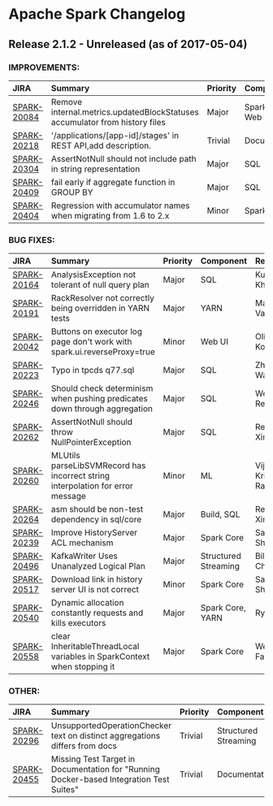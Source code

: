 
<!---
# Licensed to the Apache Software Foundation (ASF) under one
# or more contributor license agreements.  See the NOTICE file
# distributed with this work for additional information
# regarding copyright ownership.  The ASF licenses this file
# to you under the Apache License, Version 2.0 (the
# "License"); you may not use this file except in compliance
# with the License.  You may obtain a copy of the License at
#
#     http://www.apache.org/licenses/LICENSE-2.0
#
# Unless required by applicable law or agreed to in writing, software
# distributed under the License is distributed on an "AS IS" BASIS,
# WITHOUT WARRANTIES OR CONDITIONS OF ANY KIND, either express or implied.
# See the License for the specific language governing permissions and
# limitations under the License.
-->
# Apache Spark Changelog

## Release 2.1.2 - Unreleased (as of 2017-05-04)



### IMPROVEMENTS:

| JIRA | Summary | Priority | Component | Reporter | Contributor |
|:---- |:---- | :--- |:---- |:---- |:---- |
| [SPARK-20084](https://issues.apache.org/jira/browse/SPARK-20084) | Remove internal.metrics.updatedBlockStatuses accumulator from history files |  Major | Spark Core, Web UI | Ryan Blue | Ryan Blue |
| [SPARK-20218](https://issues.apache.org/jira/browse/SPARK-20218) | '/applications/[app-id]/stages' in REST API,add description. |  Trivial | Documentation | guoxiaolongzte | guoxiaolongzte |
| [SPARK-20304](https://issues.apache.org/jira/browse/SPARK-20304) | AssertNotNull should not include path in string representation |  Major | SQL | Reynold Xin | Reynold Xin |
| [SPARK-20409](https://issues.apache.org/jira/browse/SPARK-20409) | fail early if aggregate function in GROUP BY |  Major | SQL | Wenchen Fan | Wenchen Fan |
| [SPARK-20404](https://issues.apache.org/jira/browse/SPARK-20404) | Regression with accumulator names when migrating from 1.6 to 2.x |  Minor | Spark Core | Sergey Zhemzhitsky | Sergey Zhemzhitsky |


### BUG FIXES:

| JIRA | Summary | Priority | Component | Reporter | Contributor |
|:---- |:---- | :--- |:---- |:---- |:---- |
| [SPARK-20164](https://issues.apache.org/jira/browse/SPARK-20164) | AnalysisException not tolerant of null query plan |  Major | SQL | Kunal Khamar | Kunal Khamar |
| [SPARK-20191](https://issues.apache.org/jira/browse/SPARK-20191) | RackResolver not correctly being overridden in YARN tests |  Major | YARN | Marcelo Vanzin | Marcelo Vanzin |
| [SPARK-20042](https://issues.apache.org/jira/browse/SPARK-20042) | Buttons on executor log page don't work with spark.ui.reverseProxy=true |  Minor | Web UI | Oliver Koeth | Oliver Koeth |
| [SPARK-20223](https://issues.apache.org/jira/browse/SPARK-20223) | Typo in tpcds q77.sql |  Major | SQL | Zhenhua Wang | Zhenhua Wang |
| [SPARK-20246](https://issues.apache.org/jira/browse/SPARK-20246) | Should check determinism when pushing predicates down through aggregation |  Major | SQL | Weiluo Ren | Wenchen Fan |
| [SPARK-20262](https://issues.apache.org/jira/browse/SPARK-20262) | AssertNotNull should throw NullPointerException |  Major | SQL | Reynold Xin | Reynold Xin |
| [SPARK-20260](https://issues.apache.org/jira/browse/SPARK-20260) | MLUtils parseLibSVMRecord has incorrect string interpolation for error message |  Minor | ML | Vijay Krishna Ramesh | Vijay Krishna Ramesh |
| [SPARK-20264](https://issues.apache.org/jira/browse/SPARK-20264) | asm should be non-test dependency in sql/core |  Major | Build, SQL | Reynold Xin | Reynold Xin |
| [SPARK-20239](https://issues.apache.org/jira/browse/SPARK-20239) | Improve HistoryServer ACL mechanism |  Major | Spark Core | Saisai Shao | Saisai Shao |
| [SPARK-20496](https://issues.apache.org/jira/browse/SPARK-20496) | KafkaWriter Uses Unanalyzed Logical Plan |  Major | Structured Streaming | Bill Chambers | Bill Chambers |
| [SPARK-20517](https://issues.apache.org/jira/browse/SPARK-20517) | Download link in history server UI is not correct |  Minor | Spark Core | Saisai Shao | Saisai Shao |
| [SPARK-20540](https://issues.apache.org/jira/browse/SPARK-20540) | Dynamic allocation constantly requests and kills executors |  Major | Spark Core, YARN | Ryan Blue | Ryan Blue |
| [SPARK-20558](https://issues.apache.org/jira/browse/SPARK-20558) | clear InheritableThreadLocal variables in SparkContext when stopping it |  Major | Spark Core | Wenchen Fan | Wenchen Fan |


### OTHER:

| JIRA | Summary | Priority | Component | Reporter | Contributor |
|:---- |:---- | :--- |:---- |:---- |:---- |
| [SPARK-20296](https://issues.apache.org/jira/browse/SPARK-20296) | UnsupportedOperationChecker text on distinct aggregations differs from docs |  Trivial | Structured Streaming | Jason Tokayer | Jason Tokayer |
| [SPARK-20455](https://issues.apache.org/jira/browse/SPARK-20455) | Missing Test Target in Documentation for "Running Docker-based Integration Test Suites" |  Trivial | Documentation | Armin Braun | Armin Braun |


